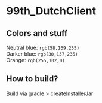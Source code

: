 # 99th_DutchClient

## Colors and stuff
Neutral blue: `rgb(58,169,255)`  
Darker blue: `rgb(30,137,235)`  
Orange: `rgb(255,102,0)`  

## How to build?
Build via gradle > createInstallerJar   
